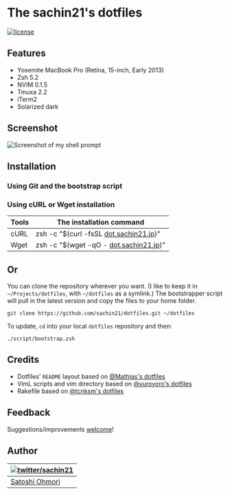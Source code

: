 # The sachin21's dotfiles
[![license](http://img.shields.io/badge/license-MIT-blue.svg?style=flat)](./LICENSE-MIT.txt "License")

## Features
- Yosemite MacBook Pro (Retina, 15-inch, Early 2013)
- Zsh 5.2
- NVIM 0.1.5
- Tmuxa 2.2
- iTerm2
- Solarized dark

## Screenshot
![Screenshot of my shell prompt](http://i.imgur.com/QHD95ln.png)

## Installation
### Using Git and the bootstrap script
### Using cURL or Wget installation

| Tools | <a name="oneliner">The installation command</a> |
|-------|-------------------------------------------------|
| cURL | zsh -c "$(curl -fsSL [dot.sachin21.jp](http://dot.sachin21.jp))" |
| Wget | zsh -c "$(wget -qO - [dot.sachin21.jp](http://dot.sachin21.jp))" |

## Or

You can clone the repository wherever you want. (I like to keep it in `~/Projects/dotfiles`, with `~/dotfiles` as a symlink.) The bootstrapper script will pull in the latest version and copy the files to your home folder.

```
git clone https://github.com/sachin21/dotfiles.git ~/dotfiles
```

To update, `cd` into your local `dotfiles` repository and then:

```
./script/bootstrap.zsh
```

## Credits

* Dotfiles' `README` layout based on [@Mathias's dotfiles](https://github.com/mathiasbynens/dotfiles)
* VimL scripts and vim directory based on [@yuroyoro's dotfiles](https://github.com/yuroyoro/dotfiles)
* Rakefile based on [@tcnksm's dotfiles](https://github.com/tcnksm/dotfiles)

## Feedback

Suggestions/improvements
[welcome](https://github.com/sachin21/dotfiles/issues)!

## Author

| [![twitter/sachin21](https://gravatar.com/userimage/49772896/a17286cabf5ef69a0d4c8dd2acc85d25.png?size=100)](http://twitter.com/sachin21__ "Follow @sachin21__ on Twitter") |
|---|
| [Satoshi Ohmori](http://profile.sachin21.info) |
